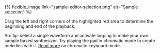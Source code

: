 ---
---

{% flexible_image link="sample-editor-selection.png" alt="Sample selection" %}

Drag the left and right corners of the highlighted red area to determine the beginning and end of the playback.

Pro tip: select a single waveform and activate looping to make your own sample based synthesizer. Try playing the pad in chromatic mode to create melodies with it. [Read more](./5-sequence#56-keyboard-modes-samurai) on chromatic keyboard mode.
